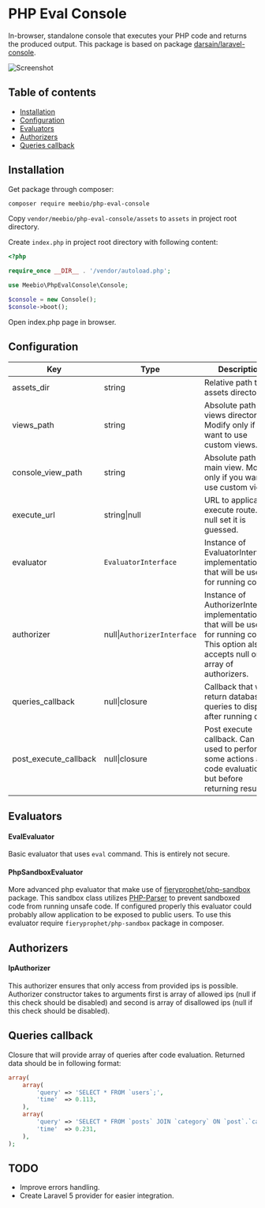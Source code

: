 PHP Eval Console
================

In-browser, standalone console that executes your PHP code and returns the produced output. This package is based on package [darsain/laravel-console](https://github.com/darsain/laravel-console).

![Screenshot](http://i.imgur.com/ryXpkvc.png)

## Table of contents

* [Installation](#installation)
* [Configuration](#configuration)
* [Evaluators](#evaluators)
* [Authorizers](#authorizers)
* [Queries callback](#queries-callback)

## Installation

Get package through composer:

```bash
composer require meebio/php-eval-console
```

Copy `vendor/meebio/php-eval-console/assets` to `assets` in project root directory.

Create `index.php` in project root directory with following content:

```php
<?php

require_once __DIR__ . '/vendor/autoload.php';

use Meebio\PhpEvalConsole\Console;

$console = new Console();
$console->boot();
```

Open index.php page in browser.

## Configuration

Key | Type | Description | Default
--- | --- | --- | ---
assets_dir | string | Relative path to assets directory. | `'assets'`
views_path | string | Absolute path to views directory. Modify only if you want to use custom views. | `'<...>/Views'`
console_view_path | string | Absolute path to main view. Modify only if you want to use custom views. | `'<...>/Views/console.php'`
execute_url | string\|null | URL to application execute route. If null set it is guessed. | null
evaluator | `EvaluatorInterface` | Instance of EvaluatorInterface implementation that will be used for running code. | `EvalEvaluator`
authorizer  | null\|`AuthorizerInterface` | Instance of AuthorizerInterface implementation that will be used for running code. This option also accepts null or array of authorizers. | `IpAuthorizer`
queries_callback | null\|closure | Callback that will return database queries to display after running code. | null
post_execute_callback | null\|closure | Post execute callback. Can be used to perform some actions after code evaluation, but before returning result. | null

## Evaluators

#### EvalEvaluator

Basic evaluator that uses `eval` command. This is entirely not secure.

#### PhpSandboxEvaluator

More advanced php evaluator that make use of [fieryprophet/php-sandbox](https://github.com/fieryprophet/php-sandbox) package. This sandbox class utilizes [PHP-Parser](https://github.com/nikic/PHP-Parser) to prevent sandboxed code from running unsafe code. If configured properly this evaluator could probably allow application to be exposed to public users. To use this evaluator require `fieryprophet/php-sandbox` package in composer.

## Authorizers

#### IpAuthorizer

This authorizer ensures that only access from provided ips is possible. Authorizer constructor takes to arguments first is array of allowed ips (null if this check should be disabled) and second is array of disallowed ips (null if this check should be disabled).

## Queries callback

Closure that will provide array of queries after code evaluation. Returned data should be in following format:

```php
array(
    array(
        'query' => 'SELECT * FROM `users`;',
        'time'  => 0.113,
    ),
    array(
        'query' => 'SELECT * FROM `posts` JOIN `category` ON `post`.`category_id` = `category`.`id`;',
        'time'  => 0.231,
    ),
);
```

## TODO

- Improve errors handling.
- Create Laravel 5 provider for easier integration.
